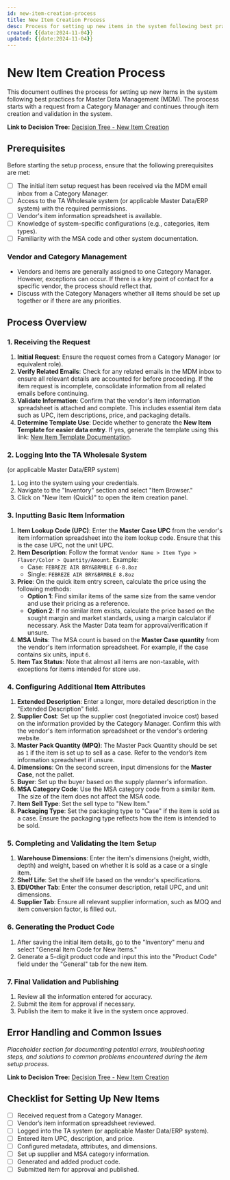 ```yaml
---
id: new-item-creation-process
title: New Item Creation Process
desc: Process for setting up new items in the system following best practices for Master Data Management (MDM).
created: {{date:2024-11-04}}
updated: {{date:2024-11-04}}
---
```


# New Item Creation Process

This document outlines the process for setting up new items in the system following best practices for Master Data Management (MDM). The process starts with a request from a Category Manager and continues through item creation and validation in the system.

**Link to Decision Tree:** [Decision Tree - New Item Creation](../DecisionTree/New-Item-Creation-Decision-Tree.md)

## Prerequisites

Before starting the setup process, ensure that the following prerequisites are met:

- [ ] The initial item setup request has been received via the MDM email inbox from a Category Manager.
- [ ] Access to the TA Wholesale system (or applicable Master Data/ERP system) with the required permissions.
- [ ] Vendor's item information spreadsheet is available.
- [ ] Knowledge of system-specific configurations (e.g., categories, item types).
- [ ] Familiarity with the MSA code and other system documentation.

### Vendor and Category Management

- Vendors and items are generally assigned to one Category Manager. However, exceptions can occur. If there is a key point of contact for a specific vendor, the process should reflect that.
- Discuss with the Category Managers whether all items should be set up together or if there are any priorities.

## Process Overview

### 1. Receiving the Request

1. **Initial Request**: Ensure the request comes from a Category Manager (or equivalent role).
2. **Verify Related Emails**: Check for any related emails in the MDM inbox to ensure all relevant details are accounted for before proceeding. If the item request is incomplete, consolidate information from all related emails before continuing.
3. **Validate Information**: Confirm that the vendor's item information spreadsheet is attached and complete. This includes essential item data such as UPC, item descriptions, price, and packaging details.
4. **Determine Template Use**: Decide whether to generate the **New Item Template for easier data entry**. If yes, generate the template using this link: [New Item Template Documentation](https://github.com/eliles-ghra/GHRA-Data-Projects/blob/main/Codespaces%20-%20Primary%20Root%20Location%20for%20Everything/vault/BusinessProcessees/Templates/MDM/Internal-New-Item-Template.md).

### 2. Logging Into the TA Wholesale System
   (or applicable Master Data/ERP system)

1. Log into the system using your credentials.
2. Navigate to the "Inventory" section and select "Item Browser."
3. Click on "New Item (Quick)" to open the item creation panel.

### 3. Inputting Basic Item Information

1. **Item Lookup Code (UPC)**: Enter the **Master Case UPC** from the vendor's item information spreadsheet into the item lookup code. Ensure that this is the case UPC, not the unit UPC.
2. **Item Description**: Follow the format `Vendor Name > Item Type > Flavor/Color > Quantity/Amount`. Example:
   - Case: `FEBREZE AIR BRY&BRMBLE 6-8.8oz`
   - Single: `FEBREZE AIR BRY&BRMBLE 8.8oz`
3. **Price**: On the quick item entry screen, calculate the price using the following methods:
   - **Option 1**: Find similar items of the same size from the same vendor and use their pricing as a reference.
   - **Option 2**: If no similar item exists, calculate the price based on the sought margin and market standards, using a margin calculator if necessary. Ask the Master Data team for approval/verification if unsure.
4. **MSA Units**: The MSA count is based on the **Master Case quantity** from the vendor's item information spreadsheet. For example, if the case contains six units, input `6`.
5. **Item Tax Status**: Note that almost all items are non-taxable, with exceptions for items intended for store use.

### 4. Configuring Additional Item Attributes

1. **Extended Description**: Enter a longer, more detailed description in the "Extended Description" field.
2. **Supplier Cost**: Set up the supplier cost (negotiated invoice cost) based on the information provided by the Category Manager. Confirm this with the vendor's item information spreadsheet or the vendor's ordering website.
3. **Master Pack Quantity (MPQ)**: The Master Pack Quantity should be set as `1` if the item is set up to sell as a case. Refer to the vendor’s item information spreadsheet if unsure.
4. **Dimensions**: On the second screen, input dimensions for the **Master Case**, not the pallet.
5. **Buyer**: Set up the buyer based on the supply planner's information.
6. **MSA Category Code**: Use the MSA category code from a similar item. The size of the item does not affect the MSA code.
7. **Item Sell Type**: Set the sell type to "New Item."
8. **Packaging Type**: Set the packaging type to "Case" if the item is sold as a case. Ensure the packaging type reflects how the item is intended to be sold.

### 5. Completing and Validating the Item Setup

1. **Warehouse Dimensions**: Enter the item's dimensions (height, width, depth) and weight, based on whether it is sold as a case or a single item.
2. **Shelf Life**: Set the shelf life based on the vendor's specifications.
3. **EDI/Other Tab**: Enter the consumer description, retail UPC, and unit dimensions.
4. **Supplier Tab**: Ensure all relevant supplier information, such as MOQ and item conversion factor, is filled out.

### 6. Generating the Product Code

1. After saving the initial item details, go to the "Inventory" menu and select "General Item Code for New Items."
2. Generate a 5-digit product code and input this into the "Product Code" field under the "General" tab for the new item.

### 7. Final Validation and Publishing

1. Review all the information entered for accuracy.
2. Submit the item for approval if necessary.
3. Publish the item to make it live in the system once approved.

## Error Handling and Common Issues

*Placeholder section for documenting potential errors, troubleshooting steps, and solutions to common problems encountered during the item setup process.*

**Link to Decision Tree:** [Decision Tree - New Item Creation](../DecisionTree/New-Item-Creation-Decision-Tree.md)

## Checklist for Setting Up New Items

- [ ] Received request from a Category Manager.
- [ ] Vendor’s item information spreadsheet reviewed.
- [ ] Logged into the TA system (or applicable Master Data/ERP system).
- [ ] Entered item UPC, description, and price.
- [ ] Configured metadata, attributes, and dimensions.
- [ ] Set up supplier and MSA category information.
- [ ] Generated and added product code.
- [ ] Submitted item for approval and published.
